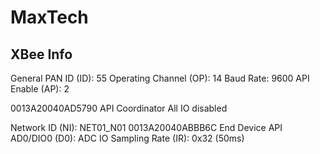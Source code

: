 MaxTech
=======

XBee Info
---------
General
PAN ID (ID): 55
Operating Channel (OP): 14
Baud Rate: 9600
API Enable (AP): 2

0013A20040AD5790
API Coordinator
All IO disabled

Network ID (NI): NET01_N01
0013A20040ABBB6C
End Device API
AD0/DIO0 (D0): ADC
IO Sampling Rate (IR): 0x32 (50ms)

